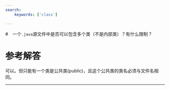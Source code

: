 ```yaml
---
search:
    keywords: ['class']

---
```







#　一个`.java`源文件中是否可以包含多个类（不是内部类）？有什么限制？

# 参考解答

可以。但只能有一个类是公共类(public)，且这个公共类的类名必须与文件名相同。

---